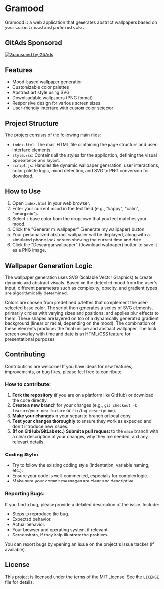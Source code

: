 <!-- GitAds-Verify: 9L8AEOI59CHW88LK3Y3I9368NH7QD5ZE -->
# Gramood

Gramood is a web application that generates abstract wallpapers based on your current mood and preferred color.

## GitAds Sponsored
[![Sponsored by GitAds](https://gitads.dev/v1/ad-serve?source=tomvargasd/gramood-wallpapers@github)](https://gitads.dev/v1/ad-track?source=tomvargasd/gramood-wallpapers@github)

## Features

- Mood-based wallpaper generation
- Customizable color palettes
- Abstract art style using SVG
- Downloadable wallpapers (PNG format)
- Responsive design for various screen sizes
- User-friendly interface with custom color selector

## Project Structure

The project consists of the following main files:

-   `index.html`: The main HTML file containing the page structure and user interface elements.
-   `style.css`: Contains all the styles for the application, defining the visual appearance and layout.
-   `script.js`: Handles the dynamic wallpaper generation, user interactions, color palette logic, mood detection, and SVG to PNG conversion for download.

## How to Use

1.  Open `index.html` in your web browser.
2.  Enter your current mood in the text field (e.g., "happy", "calm", "energetic").
3.  Select a base color from the dropdown that you feel matches your mood.
4.  Click the "Generar mi wallpaper" (Generate my wallpaper) button.
5.  Your personalized abstract wallpaper will be displayed, along with a simulated phone lock screen showing the current time and date.
6.  Click the "Descargar wallpaper" (Download wallpaper) button to save it as a PNG image.

## Wallpaper Generation Logic

The wallpaper generation uses SVG (Scalable Vector Graphics) to create dynamic and abstract visuals. Based on the detected mood from the user's input, different parameters such as complexity, opacity, and gradient types are algorithmically determined.

Colors are chosen from predefined palettes that complement the user-selected base color. The script then generates a series of SVG elements, primarily circles with varying sizes and positions, and applies blur effects to them. These shapes are layered on top of a dynamically generated gradient background (linear or radial, depending on the mood). The combination of these elements produces the final unique and abstract wallpaper. The lock screen overlay with time and date is an HTML/CSS feature for presentational purposes.

## Contributing

Contributions are welcome! If you have ideas for new features, improvements, or bug fixes, please feel free to contribute.

### How to contribute:

1.  **Fork the repository** (if you are on a platform like GitHub) or download the code directly.
2.  **Create a new branch** for your changes (e.g., `git checkout -b feature/your-new-feature` or `fix/bug-description`).
3.  **Make your changes** in your separate branch or local copy.
4.  **Test your changes thoroughly** to ensure they work as expected and don't introduce new issues.
5.  **(If on GitHub/GitLab etc.) Submit a pull request** to the `main` branch with a clear description of your changes, why they are needed, and any relevant details.

### Coding Style:

-   Try to follow the existing coding style (indentation, variable naming, etc.).
-   Ensure your code is well-commented, especially for complex logic.
-   Make sure your commit messages are clear and descriptive.

### Reporting Bugs:

If you find a bug, please provide a detailed description of the issue. Include:
- Steps to reproduce the bug.
- Expected behavior.
- Actual behavior.
- Your browser and operating system, if relevant.
- Screenshots, if they help illustrate the problem.

You can report bugs by opening an issue on the project's issue tracker (if available).

## License

This project is licensed under the terms of the MIT License. See the `LICENSE` file for details.
